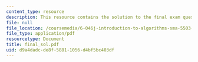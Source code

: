 ```yaml
---
content_type: resource
description: This resource contains the solution to the final exam questions.
file: null
file_location: /coursemedia/6-046j-introduction-to-algorithms-sma-5503-fall-2005/d9a4dadcde8f58811056d4bf5bc403df_final_sol.pdf
file_type: application/pdf
resourcetype: Document
title: final_sol.pdf
uid: d9a4dadc-de8f-5881-1056-d4bf5bc403df
---
```


